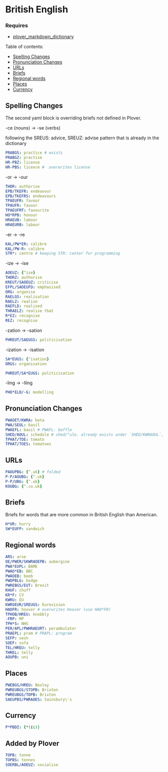 # British English

### Requires

- [plover_markdown_dictionary](https://github.com/antistic/plover_markdown_dictionary)

Table of contents:
- [Spelling Changes](#spelling-changes)
- [Pronunciation Changes](#pronunciation-changes)
- [URLs](#urls)
- [Briefs](#briefs)
- [Regional words](#regional-words)
- [Places](#places)
- [Currency](#currency)


## Spelling Changes

The second yaml block is overriding briefs not defined in Plover.

-ce (nouns) -> -se (verbs)

following the SREUS: advice, SREUZ: advise pattern that is already in the dictionary

```yaml
PRABGS: practice # exists
PRABGZ: practise
HR-PBZ: license
HR-PBS: licence #  overwrites license
```

-or -> -our

```yaml
THOR: authorise
EPB/TKEFR: endeavour
EPB/TKEFRS: endeavours
TPAEUFR: favour
TPAUFR: favour
TPAEUFRT: favourite
HO*RPB: honour
HRAEUB: labour
HRAEURB: labour
```

-er -> -re

```yaml
KAL/PW*ER: calibre
KAL/PW-R: calibre
STR*: centre # keeping STR: center for programming
```

-ize -> -ise

```yaml
AOEUZ: {^ise}
THORZ: authorise
KREUT/SAOEUZ: criticise
EFPL/SAOEUFD: emphasised
ORG: organise
RAELGS: realisation
RAELZ: realise
RAEFLD: realised
THRAELZ: realise that
R*EZ: recognise
REZ: recognise
```

-zation -> -sation
```yaml
PHREUT/SAEUGS: politicisation
```

-ization -> -isation

```yaml
SA*EUGS: {^isation}
ORGS: organisation
```

```yaml
PHREUT/SA*EUGS: politicisation
```

-ling -> -lling
```yaml
PHO*ELD/-G: modelling
```


## Pronunciation Changes

```yaml
PWAOET/KWRA: beta
PWA/SEUL: basil
PWAEFL: basil # PWAFL: baffle
SHED/AOUL: schedule # shed/^ule. already exists under `SHED/KWRAOUL`, `SKED/AOUL`
TPHAT/TOE: tomato
TPHAT/TOES: tomatoes
```

## URLs

```yaml
PAOUPBG: {^.uk} # folded
P-P/AOUBG: {^.uk}
P-P/UBG: {^.uk}
KOUBG: {^.co.uk}
```

## Briefs

Briefs for words that are more common in British English than American.

```yaml
H*UR: hurry
SW*EUFP: sandwich
```

## Regional words

```yaml
ARS: arse
OE/PWER/SKWRAOEPB: aubergine
PWA*EUPL: BAME
PWAO*EB: BBC
PWAOEB: beeb
PWOPBLG: bodge
PWREBGS/EUT: Brexit
KHUF: chuff
KR*F: CV
KWRU: EU
KWROEUR/SREUGS: Eurovision
HAOFR: hoover # overwrites Hoover (use HAO*FR)
TPHOB/HREU: knobbly
-FRP: MP
TPH*S: NHS
PER/APL/PWHRAEURT: perambulator
PRAEPL: pram # PRAPL: program
SEFP: sesh
SOEF: sofa
TEL/HREU: telly
THREL: telly
AOUPB: uni
```

## Places

```yaml
PWEBGS/HREU: Bexley
PWREUBGS/STOPB: Brixton
PWREUBGS/TOPB: Brixton
SAEUPBS/PWRAOES: Sainsbury\'s
```

## Currency

```yaml
P*PBDZ: {*(£c)}
```

## Added by Plover

```yaml
TOPB: tonne
TOPBS: tonnes
SOERBL/AOEUZ: socialise
```
